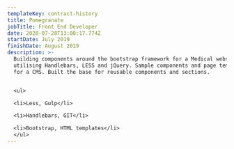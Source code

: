 ```yaml
---
templateKey: contract-history
title: Pomegranate
jobTitle: Front End Developer
date: 2020-07-28T13:00:17.774Z
startDate: July 2019
finishDate: August 2019
description: >-
  Building components around the bootstrap framework for a Medical website
  utilising Handlebars, LESS and jQuery. Sample components and page templates
  for a CMS. Built the base for reusable components and sections.


  <ul>

  <li>Less, Gulp</li>

  <li>Handlebars, GIT</li>

  <li>Bootstrap, HTML templates</li>
  </ul>
---
```

